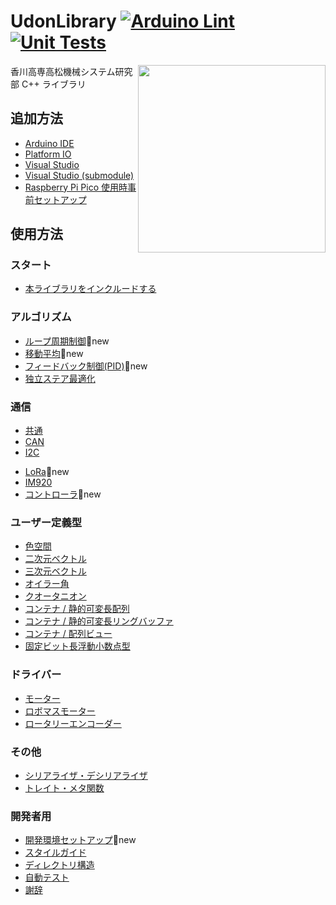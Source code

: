 # UdonLibrary [![Arduino Lint](https://github.com/udonrobo/UdonLibrary/actions/workflows/ArduinoLint.yml/badge.svg)](https://github.com/udonrobo/UdonLibrary/actions/workflows/ArduinoLint.yml) [![Unit Tests](https://github.com/udonrobo/UdonLibrary/actions/workflows/UnitTest.yml/badge.svg)](https://github.com/udonrobo/UdonLibrary/actions/workflows/UnitTest.yml)

<img src="https://github.com/udonrobo/UdonLibrary/assets/91818705/53d063f8-ee25-41c9-b68b-75dcfd8ee5ad" height="300px" align="right"/>

香川高専高松機械システム研究部 C++ ライブラリ

## 追加方法

- [Arduino IDE](./docs/Install/ArduinoIDE.md)
- [Platform IO](./docs/Install/PlatformIO.md)
- [Visual Studio](./docs/Install/VisualStudio.md)
- [Visual Studio (submodule)](./docs/Install/VisualStudioSubmodule.md)
- [Raspberry Pi Pico 使用時事前セットアップ](./docs/Install/RaspberryPiPico.md)

## 使用方法

### スタート

- [本ライブラリをインクルードする](./docs/Start/Include.md)

### アルゴリズム

- [ループ周期制御](./docs/Algorithm/LoopCycleController.md)🌟new
- [移動平均](./docs/Algorithm/MovingAverage.md)🌟new
- [フィードバック制御(PID)](./docs/Algorithm/FeedbackController.md)🌟new
- [独立ステア最適化](./docs/Algorithm/SteerOptimizer.md)

### 通信

- [共通](./docs/Communication/Common.md)
- [CAN](./docs/Communication/CAN.md)
- [I2C](./docs/Communication/I2C.md)
<!-- - [UART](./docs/Communication/UART.md) -->
- [LoRa](./docs/Communication/LoRa.md)🌟new
- [IM920](./docs/Communication/IM920.md)
- [コントローラ](./docs/Communication/Pad.md)🌟new

### ユーザー定義型

- [色空間](./docs/Types/Color.md)
- [二次元ベクトル](./docs/Types/Vector2D.md)
- [三次元ベクトル](./docs/Types/Vector3D.md)
- [オイラー角](./docs/Types/Eular.md)
- [クオータニオン](./docs/Types/Quaternion.md)
- [コンテナ / 静的可変長配列](./docs/Types/StaticVector.md)
- [コンテナ / 静的可変長リングバッファ](./docs/Types/RingBuffer.md)
- [コンテナ / 配列ビュー](./docs/Types/ArrayView.md)
- [固定ビット長浮動小数点型](./docs/Types/Float.md)

### ドライバー

- [モーター](./docs/Driver/Motor.md)
- [ロボマスモーター](./docs/Driver/RoboMasterMotor.md)
- [ロータリーエンコーダー](./docs/Driver/Encoder.md)

### その他

- [シリアライザ・デシリアライザ](./docs/Other/Serialization.md)
- [トレイト・メタ関数](./docs/Other/Traits.md)

### 開発者用

- [開発環境セットアップ](./docs/Developer/DevelopSetup.md)🌟new
- [スタイルガイド](./docs/Developer/StyleGuide.md)
- [ディレクトリ構造](./docs/Developer/DirectoryStructure.md)
- [自動テスト](./docs/Developer/CI.md)
- [謝辞](./docs/Developer/Acknowledgments.md)
